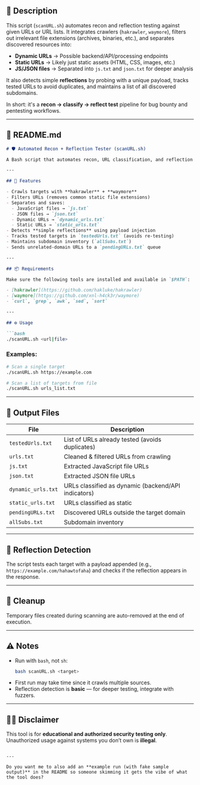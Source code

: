## 📄 **Description**

This script (`scanURL.sh`) automates recon and reflection testing against given URLs or URL lists. It integrates crawlers (`hakrawler`, `waymore`), filters out irrelevant file extensions (archives, binaries, etc.), and separates discovered resources into:

- **Dynamic URLs** → Possible backend/API/processing endpoints  
- **Static URLs** → Likely just static assets (HTML, CSS, images, etc.)  
- **JS/JSON files** → Separated into `js.txt` and `json.txt` for deeper analysis  

It also detects simple **reflections** by probing with a unique payload, tracks tested URLs to avoid duplicates, and maintains a list of all discovered subdomains.  

In short: it's a **recon → classify → reflect test** pipeline for bug bounty and pentesting workflows.  

---

## 📘 **README.md**

```markdown
# 🛡️ Automated Recon + Reflection Tester (scanURL.sh)

A Bash script that automates recon, URL classification, and reflection testing for bug bounty & pentesting workflows.

---

## 🚀 Features

- Crawls targets with **hakrawler** + **waymore**
- Filters URLs (removes common static file extensions)
- Separates and saves:
  - JavaScript files → `js.txt`
  - JSON files → `json.txt`
  - Dynamic URLs → `dynamic_urls.txt`
  - Static URLs → `static_urls.txt`
- Detects **simple reflections** using payload injection
- Tracks tested targets in `testedUrls.txt` (avoids re-testing)
- Maintains subdomain inventory (`allSubs.txt`)
- Sends unrelated-domain URLs to a `pendingURLs.txt` queue

---

## 📦 Requirements

Make sure the following tools are installed and available in `$PATH`:

- [hakrawler](https://github.com/hakluke/hakrawler)
- [waymore](https://github.com/xnl-h4ck3r/waymore)
- `curl`, `grep`, `awk`, `sed`, `sort`

---

## ⚙️ Usage

```bash
./scanURL.sh <url|file>
```

### Examples:
```bash
# Scan a single target
./scanURL.sh https://example.com

# Scan a list of targets from file
./scanURL.sh urls_list.txt
```

---

## 📂 Output Files

| File               | Description |
|--------------------|-------------|
| `testedUrls.txt`   | List of URLs already tested (avoids duplicates) |
| `urls.txt`         | Cleaned & filtered URLs from crawling |
| `js.txt`           | Extracted JavaScript file URLs |
| `json.txt`         | Extracted JSON file URLs |
| `dynamic_urls.txt` | URLs classified as dynamic (backend/API indicators) |
| `static_urls.txt`  | URLs classified as static |
| `pendingURLs.txt`  | Discovered URLs outside the target domain |
| `allSubs.txt`      | Subdomain inventory |

---

## 🧪 Reflection Detection

The script tests each target with a payload appended (e.g., `https://example.com/hahawtofaha`) and checks if the reflection appears in the response.

---

## 🧹 Cleanup

Temporary files created during scanning are auto-removed at the end of execution.

---

## ⚠️ Notes

- Run with `bash`, not `sh`:
  ```bash
  bash scanURL.sh <target>
  ```
- First run may take time since it crawls multiple sources.
- Reflection detection is **basic** — for deeper testing, integrate with fuzzers.

---

## 🏴‍☠️ Disclaimer

This tool is for **educational and authorized security testing only**.  
Unauthorized usage against systems you don’t own is **illegal**.
```

---

Do you want me to also add an **example run (with fake sample output)** in the README so someone skimming it gets the vibe of what the tool does?
